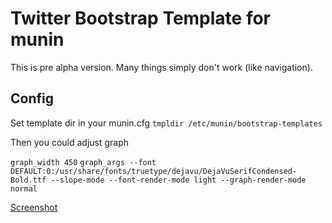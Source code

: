 Twitter Bootstrap Template for munin
====================================

This is pre alpha version. Many things simply don't work (like navigation).


Config
------
Set template dir in your munin.cfg
`tmpldir /etc/munin/bootstrap-templates`

Then you could adjust graph

`graph_width 450`
`graph_args --font DEFAULT:0:/usr/share/fonts/truetype/dejavu/DejaVuSerifCondensed-Bold.ttf --slope-mode --font-render-mode light --graph-render-mode normal`

[Screenshot](http://i.imgur.com/aL2A1VX.png)
